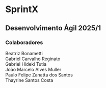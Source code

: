 # SprintX
## Desenvolvimento Ágil 2025/1

### Colaboradores
Beatriz Bonametti <br>
Gabriel Carvalho Reginato <br>
Gabriel Hideki Tutia <br>
João Marcelo Alves Muller <br>
Paulo Felipe Zanatta dos Santos <br>
Thayrine Santos Costa <br>
